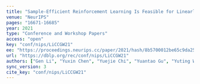 ```yaml
---
title: "Sample-Efficient Reinforcement Learning Is Feasible for Linearly Realizable MDPs with Limited Revisiting."
venue: "NeurIPS"
pages: "16671-16685"
year: 2021
type: "Conference and Workshop Papers"
access: "open"
key: "conf/nips/LiCCGW21"
ee: "https://proceedings.neurips.cc/paper/2021/hash/8b5700012be65c9da25f49408d959ca0-Abstract.html"
url: "https://dblp.org/rec/conf/nips/LiCCGW21"
authors: ["Gen Li", "Yuxin Chen", "Yuejie Chi", "Yuantao Gu", "Yuting Wei"]
sync_version: 3
cite_key: "conf/nips/LiCCGW21"
---
```

